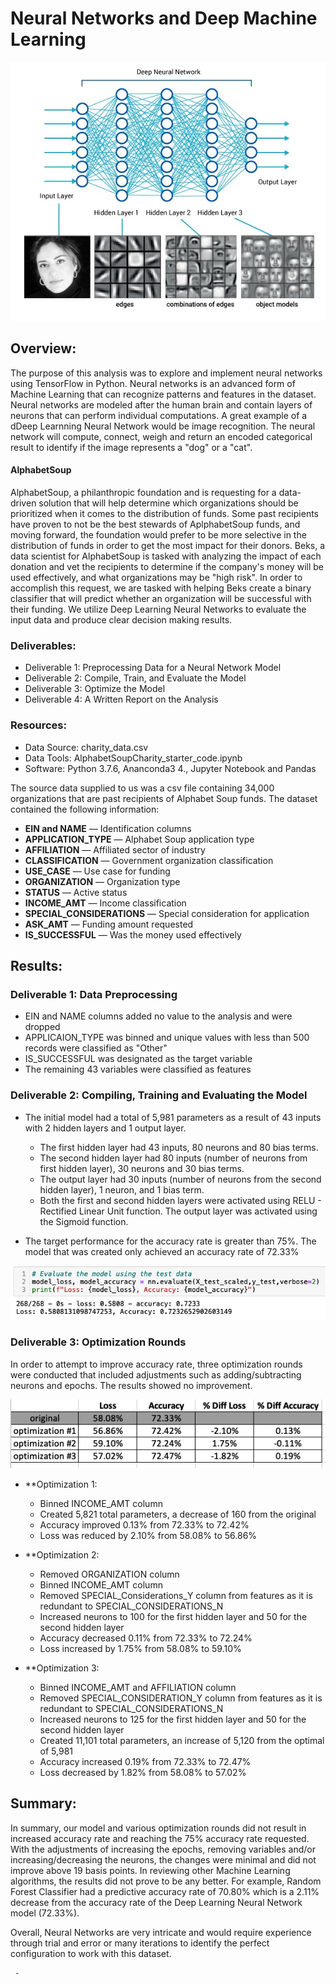 # Neural Networks and Deep Machine Learning

![Header](https://github.com/rloufoster/Neural_Network_Charity_Analysis/blob/main/Images/Neural_Network2.jpeg?raw=true)

## Overview:

The purpose of this analysis was to explore and implement neural networks using TensorFlow in Python.  Neural networks is an advanced form of Machine Learning that can recognize patterns and features in the dataset. Neural networks are modeled after the human brain and contain layers of neurons that can perform individual computations.  A great example of a dDeep Learnning Neural Network would be image recognition.  The neural network will compute, connect, weigh and return an encoded categorical result to identify if the image represents a "dog" or a "cat".

#### AlphabetSoup

AlphabetSoup, a philanthropic foundation and is requesting for a data-driven solution that will help determine which organizations should be prioritized when it comes to the distribution of funds. Some past recipients have proven to not be the best stewards of AplphabetSoup funds, and moving forward, the foundation would prefer to be more selective in the distribution of funds in order to get the most impact for their donors. Beks, a data scientist for AlphabetSoup is tasked with analyzing the impact of each donation and vet the recipients to determine if the company's money will be used effectively, and what organizations may be "high risk". In order to accomplish this request, we are tasked with helping Beks create a binary classifier that will predict whether an organization will be successful with their funding. We utilize Deep Learning Neural Networks to evaluate the input data and produce clear decision making results.

### Deliverables:

 * Deliverable 1:  Preprocessing Data for a Neural Network Model
 * Deliverable 2:  Compile, Train, and Evaluate the Model
 * Deliverable 3:  Optimize the Model
 * Deliverable 4:  A Written Report on the Analysis 
 
 
### Resources:
 
 * Data Source:  charity_data.csv
 * Data Tools:  AlphabetSoupCharity_starter_code.ipynb
 * Software:  Python 3.7.6, Ananconda3 4., Jupyter Notebook and Pandas

  
The source data supplied to us was a csv file containing 34,000 organizations that are past recipients of Alphabet Soup funds. The dataset contained the following information:
 
  * **EIN and NAME** — Identification columns
  * **APPLICATION_TYPE** — Alphabet Soup application type
  * **AFFILIATION** — Affiliated sector of industry
  * **CLASSIFICATION** — Government organization classification
  * **USE_CASE** — Use case for funding
  * **ORGANIZATION** — Organization type
  * **STATUS** — Active status
  * **INCOME_AMT** — Income classification
  * **SPECIAL_CONSIDERATIONS** — Special consideration for application
  * **ASK_AMT** — Funding amount requested
  * **IS_SUCCESSFUL** — Was the money used effectively 
  
## Results:
  
### Deliverable 1:  Data Preprocessing

 * EIN and NAME columns added no value to the analysis and were dropped
 * APPLICAION_TYPE was binned and unique values with less than 500 records were classified as "Other"
 * IS_SUCCESSFUL was designated as the target variable
 * The remaining 43 variables were classified as features

### Deliverable 2:  Compiling, Training and Evaluating the Model

 * The initial model had a total of 5,981 parameters as a result of 43 inputs with 2 hidden layers and 1 output layer.

   - The first hidden layer had 43 inputs, 80 neurons and 80 bias terms.
   - The second hidden layer had 80 inputs (number of neurons from first hidden layer), 30 neurons and 30 bias terms.
   - The output layer had 30 inputs (number of neurons from the second hidden layer), 1 neuron, and 1 bias term.
   - Both the first and second hidden layers were activated using RELU - Rectified Linear Unit function. The output layer was activated          using the Sigmoid function.
   
 * The target performance for the accuracy rate is greater than 75%. The model that was created only achieved an accuracy rate of 72.33%

![Model1](https://github.com/rloufoster/Neural_Network_Charity_Analysis/blob/main/Images/Model1.png?raw=true)

### Deliverable 3:  Optimization Rounds

In order to attempt to improve accuracy rate, three optimization rounds were conducted that included adjustments such as adding/subtracting neurons and epochs.  The results showed no improvement.

![Optimization](https://github.com/rloufoster/Neural_Network_Charity_Analysis/blob/main/Images/OptimizationResults.png?raw=true)


 * **Optimization 1:
 
     - Binned INCOME_AMT column
     - Created 5,821 total parameters, a decrease of 160 from the original 
     - Accuracy improved 0.13% from 72.33% to 72.42%
     - Loss was reduced by 2.10% from 58.08% to 56.86%
     
 * **Optimization 2:
 
     - Removed ORGANIZATION column
     - Binned INCOME_AMT column
     - Removed SPECIAL_Considerations_Y column from features as it is redundant to SPECIAL_CONSIDERATIONS_N
     - Increased neurons to 100 for the first hidden layer and 50 for the second hidden layer
     - Accuracy decreased 0.11% from 72.33% to 72.24%
     - Loss increased by 1.75% from 58.08% to 59.10%
     
 * **Optimization 3:
 
     - Binned INCOME_AMT and AFFILIATION column
     - Removed SPECIAL_CONSIDERATION_Y column from features as it is redundant to SPECIAL_CONSIDERATIONS_N
     - Increased neurons to 125 for the first hidden layer and 50 for the second hidden layer
     - Created 11,101 total parameters, an increase of 5,120 from the optimal of 5,981
     - Accuracy increased 0.19% from 72.33% to 72.47%
     - Loss decreased by 1.82% from 58.08% to 57.02%
     
 ## Summary:
 
In summary, our model and various optimization rounds did not result in increased accuracy rate and reaching the 75% accuracy rate requested. With the adjustments of increasing the epochs, removing variables and/or increasing/decreasing the neurons, the changes were minimal and did not improve above 19 basis points. In reviewing other Machine Learning algorithms, the results did not prove to be any better. For example, Random Forest Classifier had a predictive accuracy rate of 70.80% which is a 2.11% decrease from the accuracy rate of the Deep Learning Neural Network model (72.33%).

Overall, Neural Networks are very intricate and would require experience through trial and error or many iterations to identify the perfect configuration to work with this dataset.

     
     
     -
 
